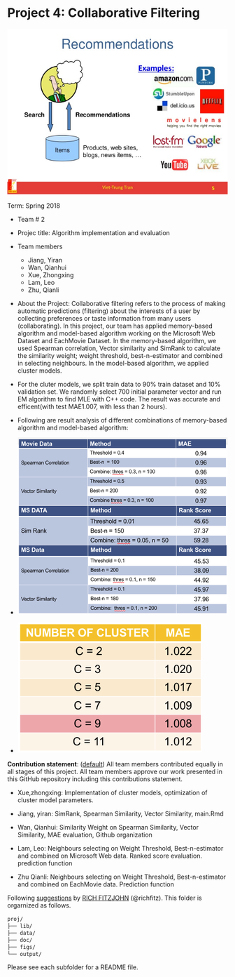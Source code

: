 # Project 4: Collaborative Filtering

![image](figs/recommend.jpg)

Term: Spring 2018

+ Team # 2
+ Projec title: Algorithm implementation and evaluation
+ Team members
	+ Jiang, Yiran
	+ Wan, Qianhui
	+ Xue, Zhongxing
	+ Lam, Leo
	+ Zhu, Qianli

	
+ About the Project: Collaborative filtering refers to the process of making automatic predictions (filtering) about the interests of a user by collecting preferences or taste information from many users (collaborating). In this project, our team has applied memory-based algorithm and model-based algorithm working on the Microsoft Web Dataset and EachMovie Dataset. In the memory-based algorithm, we used Spearman correlation, Vector similarity and SimRank to calculate the similarity weight; weight threshold, best-n-estimator and combined in selecting neighbours. In the model-based algorithm, we applied cluster models. 
+ For the cluter models, we split train data to 90% train dataset and 10% validation set. We randomly select 700 initial parameter vector and run EM algorithm to find MLE with C++ code. The result was accurate and efficent(with test MAE1.007, with less than 2 hours).

+ Following are result analysis of different combinations of memory-based algorithm and model-based algorithm: 
+ ![image](figs/result.png)
+ ![image](figs/result2.png)
	
	
	
**Contribution statement**: ([default](doc/a_note_on_contributions.md)) All team members contributed equally in all stages of this project. All team members approve our work presented in this GitHub repository including this contributions statement. 

- Xue,zhongxing: Implementation of cluster models, optimization of cluster model parameters.

- Jiang, yiran: SimRank, Spearman Similarity, Vector Similarity, main.Rmd

- Wan, Qianhui: Similarity Weight on Spearman Similarity, Vector Similarity, MAE evaluation, Github organization

- Lam, Leo: Neighbours selecting on Weight Threshold, Best-n-estimator and combined on Microsoft Web data. Ranked score evaluation. prediction function

- Zhu Qianli: Neighbours selecting on Weight Threshold, Best-n-estimator and combined on EachMovie data. Prediction  function




Following [suggestions](http://nicercode.github.io/blog/2013-04-05-projects/) by [RICH FITZJOHN](http://nicercode.github.io/about/#Team) (@richfitz). This folder is orgarnized as follows.

```
proj/
├── lib/
├── data/
├── doc/
├── figs/
└── output/
```

Please see each subfolder for a README file.
